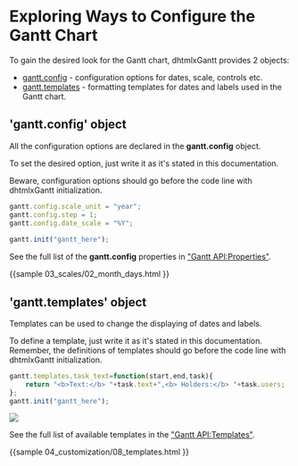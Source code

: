 Exploring Ways to Configure the Gantt Chart
================================================
To gain the desired look for the Gantt chart, dhtmlxGantt provides 2 objects: 

- <a href="api/refs/gantt.md#properties">gantt.config</a> - configuration options for dates, scale, controls etc.
- <a href="api/refs/gantt.md#templates">gantt.templates</a> - formatting templates for dates and labels used in the Gantt chart.

'gantt.config' object
------------------------
All the configuration options are declared in the **gantt.config** object. 

To set the desired option, just write it as it's stated in this documentation.
  
Beware, configuration options should go before the code line with dhtmlxGantt initialization. 


~~~js
gantt.config.scale_unit = "year";
gantt.config.step = 1;
gantt.config.date_scale = "%Y";
 
gantt.init("gantt_here");
~~~

See the full list of the **gantt.config** properties in  ["Gantt API:Properties"](api/refs/gantt.md#properties).

{{sample
	03_scales/02_month_days.html
}}

'gantt.templates' object
-------------------------------------

Templates can be used to change the displaying of dates and labels.

To define a template, just write it as it's stated in this documentation. Remember, the definitions of templates should go before the code line with dhtmlxGantt initialization.


~~~js
gantt.templates.task_text=function(start,end,task){
	return "<b>Text:</b> "+task.text+",<b> Holders:</b> "+task.users;
};
gantt.init("gantt_here");
~~~


<img src="desktop/gantt_templates.png"/>

See the full list of available templates in the ["Gantt API:Templates"](api/refs/gantt.md#templates). 

{{sample
	04_customization/08_templates.html
}}
